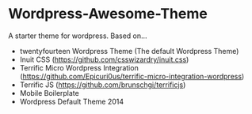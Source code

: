 Wordpress-Awesome-Theme
=======================

A starter theme for wordpress. Based on...

- twentyfourteen Wordpress Theme (The default Wordpress Theme)
- Inuit CSS (https://github.com/csswizardry/inuit.css)
- Terrific Micro Wordpress Integration (https://github.com/Epicuri0us/terrific-micro-integration-wordpress)
- Terrific JS (https://github.com/brunschgi/terrificjs)
- Mobile Boilerplate
- Wordpress Default Theme 2014